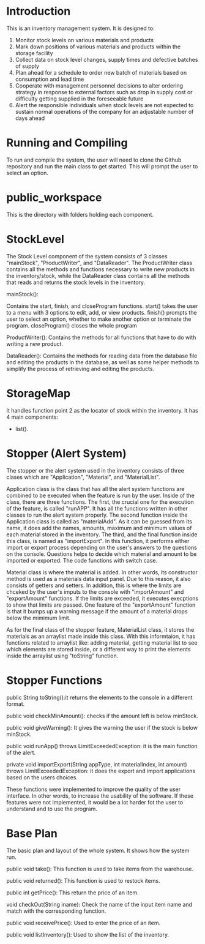 
# Introduction
This is an inventory management system. It is designed to:
1. Monitor stock levels on various materials and products
2. Mark down positions of various materials and products within the storage facility
3. Collect data on stock level changes, supply times and defective batches of supply
4. Plan ahead for a schedule to order new batch of materials based on consumption and lead time
5. Cooperate with management personnel decisions to alter ordering strategy in response to external factors such as drop in supply cost or difficulty getting supplied in the foreseeable future
6. Alert the responsible individuals when stock levels are not expected to sustain normal operations of the company for an adjustable number of days ahead

# Running and Compiling
To run and compile the system, the user will need to clone the Github repository and run the main class to get started. This will prompt the user to select an option.

# public_workspace
This is the directory with folders holding each component.
# StockLevel
The Stock Level component of the system consists of 3 classes "mainStock", "ProductWriter", and "DataReader". The ProductWriter class contains all the methods and functions necessary to write new products in the inventory/stock, while the DataReader class contains all the methods that reads and returns the stock levels in the inventory. 

mainStock():

Contains the start, finish, and closeProgram functions. start() takes the user to a menu with 3 options to edit, add, or view products. finish() prompts the user to select an option, whether to make another option or terminate the program. closeProgram() closes the whole program

ProductWriter():
Contains the methods for all functions that have to do with writing a new product.

DataReader():
Contains the methods for reading data from the database file and editing the products in the database, as well as some helper methods to simplify the process of retrieving and editing the products. 


# StorageMap
It handles function point 2 as the locator of stock within the inventory. It has 4 main components:
- list(). 

# Stopper (Alert System)
The stopper or the alert system used in the inventory consists of three clases which are "Application", "Material", and "MaterialList".

Application class is the class that has all the alert system functions are combined to be executed when the feature is run by the user. Inside of the class, there are three functions. The first, the crucial one for the execution of the feature, is called "runAPP". It has all the functions written in other classes to run the alert system properly. The second function inside the Application class is called as "materialAdd". As it can be guessed from its name, it does add the names, amounts, maximum and minimum values of each material stored in the inventory. The third, and the final function inside this class, is named as "importExport". In this function, it performs either import or export process depending on the user's answers to the questions on the console. Questions helps to decide which material and amount to be imported or exported. The code functions with switch case. 


Material class is where the material is added. In other words, its constructor method is used as a materials data input panel. Due to this reason, it also consists of getters and setters. In addition, this is where the limits are chceked by the user's imputs to the console with "importAmount" and "exportAmount" functions. If the limits are exceeded, it executes execptions to show that limits are passed. One feature of the "exportAmount" function is that it bumps up a warning message if the amount of a material drops below the mimimum limit.  

As for the final class of the stopper feature, MaterialList class, it stores the materials as an arraylist made inside this class. With this informtaion, it has functions related to arraylist like: adding material, getting material list to see which elements are stored inside, or a different way to print the elements inside the arraylist using "toString" function.

# Stopper Functions

public String toString():it returns the elements to the console in a different format.
  
public void checkMinAmount(): checks if the amount left is below minStock.
  
public void giveWarning(): It gives the warning the user if the stock is below minStock.
  
public void runApp() throws LimitExceededException: it is the main function of the alert.
    
private void importExport(String appType, int materialIndex, int amount) throws LimitExceededException: it does the export and import applications based on the users choices.

These functions were implemented to improve the quality of the user interface. In other words, to increase the usability of the software. If these features were not implemented, it would be a lot harder fot the user to understand and to use the program.

# Base Plan

The basic plan and layout of the whole system. It shows how the system run.

public void take(): This function is used to take items from the warehouse.

public void returned(): This function is used to restock items.

public int getPrice(): This return the price of an item.

void checkOut(String iname): Check the name of the input item name and match with the corresponding function.

public void receivePrice(): Used to enter the price of an item.

public void listInventory(): Used to show the list of the inventory.

